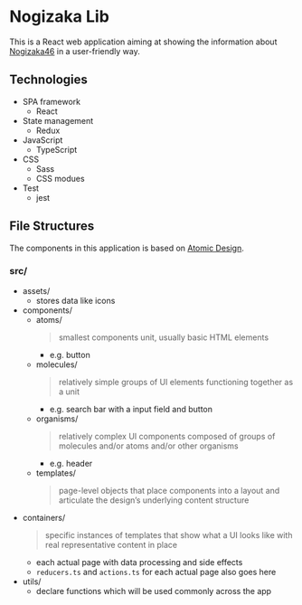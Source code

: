 # Nogizaka Lib

This is a React web application aiming at showing the information about [Nogizaka46](http://www.nogizaka46.com/) in a user-friendly way.

## Technologies

* SPA framework
  * React
* State management
  * Redux
* JavaScript
  * TypeScript
* CSS
  * Sass
  * CSS modues
* Test
  * jest

## File Structures

The components in this application is based on [Atomic Design](http://atomicdesign.bradfrost.com/chapter-2/).

### src/

* assets/
  * stores data like icons
* components/
  * atoms/
    > smallest components unit, usually basic HTML elements
    * e.g. button
  * molecules/
    > relatively simple groups of UI elements functioning together as a unit
    * e.g. search bar with a input field and button
  * organisms/
    > relatively complex UI components composed of groups of molecules and/or atoms and/or other organisms
    * e.g. header
  * templates/
    > page-level objects that place components into a layout and articulate the design’s underlying content structure
* containers/
  > specific instances of templates that show what a UI looks like with real representative content in place
  * each actual page with data processing and side effects
  * `reducers.ts` and `actions.ts` for each actual page also goes here
* utils/
  * declare functions which will be used commonly across the app
